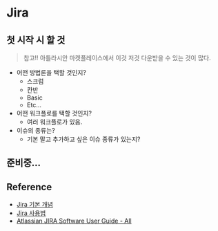 # Jira

## 첫 시작 시 할 것

> 참고!! 아틀라시안 마켓플레이스에서 이것 저것 다운받을 수 있는 것이 많다.

* 어떤 방법론을 택할 것인지?
   * 스크럼
   * 칸반
   * Basic
   * Etc...
* 어떤 워크플로를 택할 것인지?
   * 여러 워크플로가 있음.
* 이슈의 종류는?
   * 기본 말고 추가하고 싶은 이슈 종류가 있는지?


## 준비중...

## Reference

* [Jira 기본 개념](http://hellogohn.com/post_one160)
* [Jira 사용법](http://uxd.team.handstudio.net/post/64286399069/jira%EB%A5%BC-%ED%86%B5%ED%95%B4-%ED%94%84%EB%A1%9C%ED%8E%98%EC%85%94%EB%84%90%ED%95%98%EA%B2%8C-%ED%94%84%EB%A1%9C%EC%A0%9D%ED%8A%B8-%ED%98%91%EC%97%85%ED%95%98%EA%B8%B0)
* [Atlassian JIRA Software User Guide - All](/media/files/Atlassian_JIRA_Software_User_Guide-All.pdf)